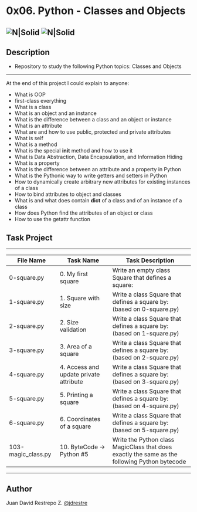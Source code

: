 # 0x06. Python - Classes and Objects

![N|Solid](https://www.holbertonschool.com/holberton-logo.png) ![N|Solid](https://intranet.hbtn.io/assets/holberton-logo-coral-27055cb2f875eb10bf3b3942e52a24581bc0667695bdc856d4f08b469b678000.png)
---

## Description
- Repository to study the following Python topics: Classes and Objects
---
At the end of this project I could explain to anyone:
- What is OOP
- first-class everything
- What is a class
- What is an object and an instance
- What is the difference between a class and an object or instance
- What is an attribute
- What are and how to use public, protected and private attributes
- What is self
- What is a method
- What is the special __init__ method and how to use it
- What is Data Abstraction, Data Encapsulation, and Information Hiding
- What is a property
- What is the difference between an attribute and a property in Python
- What is the Pythonic way to write getters and setters in Python
- How to dynamically create arbitrary new attributes for existing instances of a class
- How to bind attributes to object and classes
- What is and what does contain __dict__ of a class and of an instance of a class
- How does Python find the attributes of an object or class
- How to use the getattr function

## Task Project
---
File Name|Task Name|Task Description
---|---|---
0-square.py|0. My first square|Write an empty class Square that defines a square:
1-square.py|1. Square with size|Write a class Square that defines a square by: (based on 0-square.py)
2-square.py|2. Size validation|Write a class Square that defines a square by: (based on 1-square.py)
3-square.py|3. Area of a square|Write a class Square that defines a square by: (based on 2-square.py)
4-square.py|4. Access and update private attribute|Write a class Square that defines a square by: (based on 3-square.py)
5-square.py|5. Printing a square|Write a class Square that defines a square by: (based on 4-square.py)
6-square.py|6. Coordinates of a square|Write a class Square that defines a square by: (based on 5-square.py)
103-magic_class.py|10. ByteCode -> Python #5|Write the Python class MagicClass that does exactly the same as the following Python bytecode

---
## Author

Juan David Restrepo Z. [@jdrestre](https://twitter.com/jdrestre)
